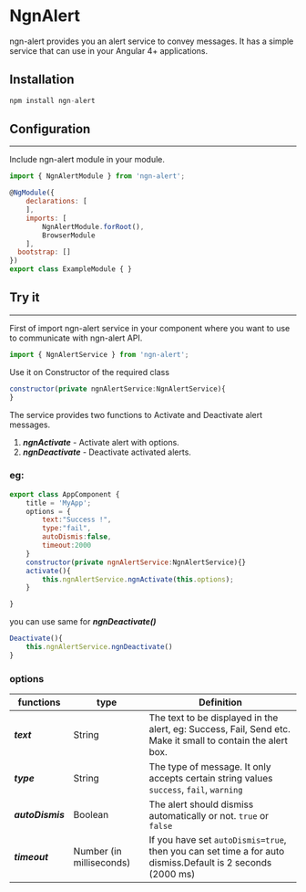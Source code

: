 # NgnAlert
ngn-alert provides you an alert service to convey messages. It has a simple service that can use in your Angular 4+ applications.

## Installation

```javascript
npm install ngn-alert
```

## Configuration
---
Include ngn-alert module in your module.

```javascript
import { NgnAlertModule } from 'ngn-alert';
```
```javascript
@NgModule({
    declarations: [
    ],
    imports: [
        NgnAlertModule.forRoot(),
        BrowserModule
    ],
  bootstrap: []
})
export class ExampleModule { }
```

## Try it
---
First of import ngn-alert service in your component where you want to use to communicate with ngn-alert API.
```javascript
import { NgnAlertService } from 'ngn-alert';
```
Use it on Constructor of the required class
```javascript
constructor(private ngnAlertService:NgnAlertService){
}
```
The service provides two functions to Activate and Deactivate alert messages.
1. ***ngnActivate*** - Activate alert with options.
2. ***ngnDeactivate*** - Deactivate activated alerts.

### eg:
```javascript
export class AppComponent {
	title = 'MyApp';
	options = {
		text:"Success !",
		type:"fail",
		autoDismis:false,
		timeout:2000
	}
	constructor(private ngnAlertService:NgnAlertService){}
	activate(){
		this.ngnAlertService.ngnActivate(this.options);
	}

}
```
you can use same for ***ngnDeactivate()***
```javascript
Deactivate(){
    this.ngnAlertService.ngnDeactivate()
}

```
### options
functions            | type   | Definition
---------------------|--------| -------------
***text***           | String | The text to be displayed in the alert, eg: Success, Fail, Send etc. Make it small to contain the alert box. 
***type***           | String |The type of message. It only accepts certain string values ```success```, ```fail```, ```warning```
***autoDismis***     | Boolean | The alert should dismiss automatically or not. ```true``` or ```false```
***timeout***        | Number (in milliseconds)  | If you have set ```autoDismis=true```, then you can set time a for auto dismiss.Default is 2 seconds (2000 ms)



